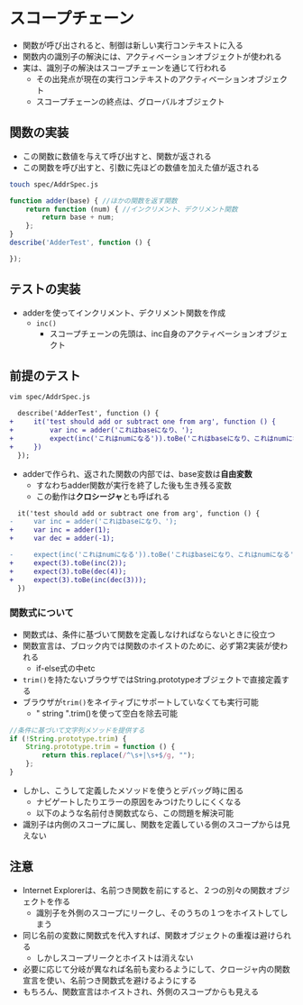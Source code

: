 # スコープチェーン

* 関数が呼び出されると、制御は新しい実行コンテキストに入る
* 関数内の識別子の解決には、アクティベーションオブジェクトが使われる
* 実は、識別子の解決はスコープチェーンを通じて行われる
    * その出発点が現在の実行コンテキストのアクティベーションオブジェクト
    * スコープチェーンの終点は、グローバルオブジェクト

## 関数の実装

* この関数に数値を与えて呼び出すと、関数が返される
* この関数を呼び出すと、引数に先ほどの数値を加えた値が返される

```bash
touch spec/AddrSpec.js
```

```javascript
function adder(base) { //ほかの関数を返す関数
    return function (num) { //インクリメント、デクリメント関数
        return base + num;
    };
}
describe('AdderTest', function () {

});
```

## テストの実装

* adderを使ってインクリメント、デクリメント関数を作成
    * `inc()`
        * スコープチェーンの先頭は、inc自身のアクティベーションオブジェクト

## 前提のテスト

```bash
vim spec/AddrSpec.js
```

```diff
  describe('AdderTest', function () {
+     it('test should add or subtract one from arg', function () {
+         var inc = adder('これはbaseになり、');
+         expect(inc('これはnumになる')).toBe('これはbaseになり、これはnumになる');
+     })
  });
```

* adderで作られ、返された関数の内部では、base変数は**自由変数**
    * すなわちadder関数が実行を終了した後も生き残る変数
    * この動作は**クロシージャ**とも呼ばれる
    
```diff
  it('test should add or subtract one from arg', function () {
-     var inc = adder('これはbaseになり、');  
+     var inc = adder(1);
+     var dec = adder(-1);

-     expect(inc('これはnumになる')).toBe('これはbaseになり、これはnumになる');
+     expect(3).toBe(inc(2));
+     expect(3).toBe(dec(4));
+     expect(3).toBe(inc(dec(3)));
  })
```

### 関数式について

* 関数式は、条件に基づいて関数を定義しなければならないときに役立つ
* 関数宣言は、ブロック内では関数のホイストのために、必ず第2実装が使われる
    * if-else式の中etc
* `trim()`を持たないブラウザではString.prototypeオブジェクトで直接定義する
* ブラウザが`trim()`をネイティブにサポートしていなくても実行可能
    * " string ".trim()を使って空白を除去可能
    
```javascript
//条件に基づいて文字列メソッドを提供する
if (!String.prototype.trim) {
    String.prototype.trim = function () {
        return this.replace(/^\s+|\s+$/g, "");
    };
}
```

* しかし、こうして定義したメソッドを使うとデバッグ時に困る
    * ナビゲートしたりエラーの原因をみつけたりしにくくなる
    * 以下のような名前付き関数式なら、この問題を解決可能
* 識別子は内側のスコープに属し、関数を定義している側のスコープからは見えない

## 注意

* Internet Explorerは、名前つき関数を前にすると、２つの別々の関数オブジェクトを作る
    * 識別子を外側のスコープにリークし、そのうちの１つをホイストしてしまう
* 同じ名前の変数に関数式を代入すれば、関数オブジェクトの重複は避けられる
    * しかしスコープリークとホイストは消えない
* 必要に応じて分岐が異なれば名前も変わるようにして、クロージャ内の関数宣言を使い、名前つき関数式を避けるようにする
* もちろん、関数宣言はホイストされ、外側のスコープからも見える
